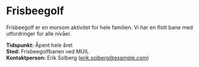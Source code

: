# Frisbeegolf

Frisbeegolf er en morsom aktivitet for hele familien. Vi har en flott bane med utfordringer for alle nivåer.

**Tidspunkt:** Åpent hele året  
**Sted:** Frisbeegolfbanen ved MUIL  
**Kontaktperson:** Erik Solberg (erik.solberg@example.com)
